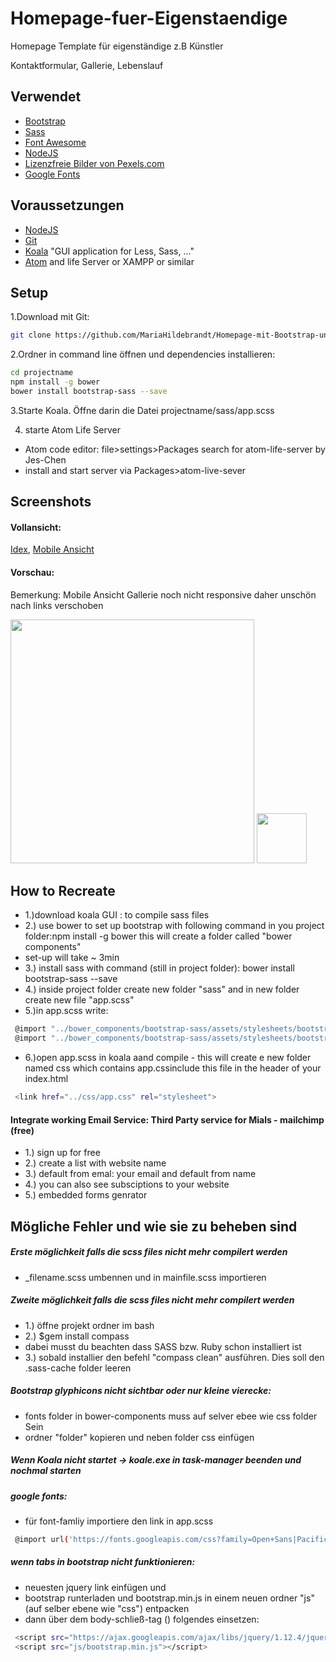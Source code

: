 # Homepage-fuer-Eigenstaendige
Homepage Template für eigenständige z.B Künstler 

Kontaktformular, Gallerie, Lebenslauf

## Verwendet
- [Bootstrap](http://getbootstrap.com/)
- [Sass](http://foundation.zurb.com/sites/docs/v/5.5.3/sass.html)
- [Font Awesome](http://fontawesome.io/)
- [NodeJS](https://nodejs.org/en/) 
- [Lizenzfreie Bilder von Pexels.com](https://nodejs.org/en/) 
- [Google Fonts](https://fonts.google.com/)

## Voraussetzungen

- [NodeJS](https://nodejs.org/en/) 
- [Git](https://git-scm.com/)
- [Koala](http://koala-app.com/) "GUI application for Less, Sass, ..."
- [Atom](https://atom.io/) and life Server or XAMPP or similar


## Setup

1.Download mit Git:

```bash
git clone https://github.com/MariaHildebrandt/Homepage-mit-Bootstrap-und-Sass projectname
```
2.Ordner in command line öffnen und dependencies installieren:

```bash
cd projectname
npm install -g bower
bower install bootstrap-sass --save
```
3.Starte Koala. Öffne darin die Datei projectname/sass/app.scss

4. starte Atom Life Server
- Atom code editor: file>settings>Packages search for atom-life-server by Jes-Chen
- install and start server via Packages>atom-live-sever

## Screenshots

#### Vollansicht:
<p>
  <a href="https://postimg.org/image/anocyrygv/">Idex</a>,
  <a href="https://postimg.org/image/q38nfe4gh/">Mobile Ansicht</a>
</p>


#### Vorschau:
Bemerkung: Mobile Ansicht Gallerie noch nicht responsive daher unschön nach links verschoben
<p align="left">
  <img src="https://s27.postimg.org/nf2j5a88z/index.png"/  width="390">
  <img src="https://s8.postimg.org/nyoaeb2tx/mobile.png"/  width="80">
</p>



## How to Recreate
- 1.)download koala GUI : to compile sass files
- 2.) use bower to set up bootstrap with following command in you project folder:npm install -g bower   this will create a folder called "bower components"
- set-up will take ~ 3min
- 3.) install sass with command (still in project folder): bower install bootstrap-sass --save
- 4.) inside project folder create new folder "sass" and in new folder create new file "app.scss"
- 5.)in app.scss write:
```bash
 @import "../bower_components/bootstrap-sass/assets/stylesheets/bootstrap";
 @import "../bower_components/bootstrap-sass/assets/stylesheets/bootstrap-compass";
```
- 6.)open app.scss in koala aand compile - this will create e new folder named css which contains app.cssinclude this file in the header of your index.html
```bash
 <link href="../css/app.css" rel="stylesheet">
 ```

#### Integrate working Email Service: Third Party service for Mials - mailchimp (free)
- 1.) sign up for free
- 2.) create a list with website name
- 3.) default from emal: your email and default from name
- 4.) you can also see subsciptions to your website
- 5.) embedded forms genrator



## Mögliche Fehler und wie sie zu beheben sind
##### Erste möglichkeit falls die scss files nicht mehr compilert werden
- _filename.scss umbennen und in mainfile.scss importieren

##### Zweite möglichkeit falls die scss files nicht mehr compilert werden
- 1.) öffne projekt ordner im bash
- 2.) $gem install compass
- dabei musst du beachten dass SASS bzw. Ruby schon installiert ist
- 3.) sobald installier den befehl "compass clean" ausführen. Dies soll den .sass-cache folder leeren


##### Bootstrap glyphicons nicht sichtbar oder nur kleine vierecke:
- fonts folder in bower-components muss auf selver ebee wie css folder Sein
- ordner "folder" kopieren und neben folder css einfügen

##### Wenn Koala nicht startet -> koale.exe in task-manager beenden und nochmal starten

##### google fonts:
- für font-famliy importiere den link in app.scss
```bash
 @import url('https://fonts.googleapis.com/css?family=Open+Sans|Pacifico|Raleway');
```

##### wenn tabs in bootstrap nicht funktionieren:
- neuesten jquery link einfügen und
- bootstrap runterladen und bootstrap.min.js in einem neuen ordner "js" (auf selber ebene wie "css") entpacken
- dann über dem body-schließ-tag (</body>) folgendes einsetzen:
```bash
 <script src="https://ajax.googleapis.com/ajax/libs/jquery/1.12.4/jquery.min.js"></script>
 <script src="js/bootstrap.min.js"></script>
````

